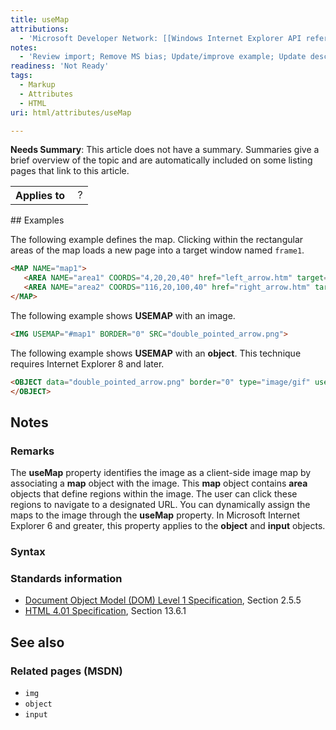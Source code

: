 ```yaml
---
title: useMap
attributions:
  - 'Microsoft Developer Network: [[Windows Internet Explorer API reference](http://msdn.microsoft.com/en-us/library/ie/hh828809%28v=vs.85%29.aspx) Article]'
notes:
  - 'Review import; Remove MS bias; Update/improve example; Update descriptions; Fix lists & compatibility info'
readiness: 'Not Ready'
tags:
  - Markup
  - Attributes
  - HTML
uri: html/attributes/useMap

---
```

**Needs Summary**: This article does not have a summary. Summaries give a brief overview of the topic and are automatically included on some listing pages that link to this article.

<table class="wikitable">
<tr>
<th>
Applies to

</th>
<td>
 ?

</td>
</tr>
</table>
## <span>Examples</span>

The following example defines the map. Clicking within the rectangular areas of the map loads a new page into a target window named `frame1`.

``` html
<MAP NAME="map1">
   <AREA NAME="area1" COORDS="4,20,20,40" href="left_arrow.htm" target="frame1"/>
   <AREA NAME="area2" COORDS="116,20,100,40" href="right_arrow.htm" target="frame1"/>
</MAP>
```

The following example shows **USEMAP** with an image.

``` html
<IMG USEMAP="#map1" BORDER="0" SRC="double_pointed_arrow.png">
```

The following example shows **USEMAP** with an **object**. This technique requires Internet Explorer 8 and later.

``` html
<OBJECT data="double_pointed_arrow.png" border="0" type="image/gif" usemap="#map1">
</OBJECT>
```

## <span>Notes</span>

### <span>Remarks</span>

The **useMap** property identifies the image as a client-side image map by associating a **map** object with the image. This **map** object contains **area** objects that define regions within the image. The user can click these regions to navigate to a designated URL. You can dynamically assign the maps to the image through the **useMap** property. In Microsoft Internet Explorer 6 and greater, this property applies to the **object** and **input** objects.

### <span>Syntax</span>

### <span>Standards information</span>

-   [Document Object Model (DOM) Level 1 Specification](http://go.microsoft.com/fwlink/p/?linkid=161725), Section 2.5.5
-   [HTML 4.01 Specification](http://go.microsoft.com/fwlink/p/?linkid=25320), Section 13.6.1

## <span>See also</span>

### <span>Related pages (MSDN)</span>

-   `img`
-   `object`
-   `input`
